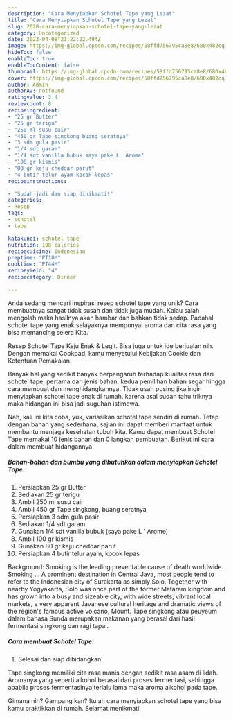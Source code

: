 ```yaml
---
description: "Cara Menyiapkan Schotel Tape yang Lezat"
title: "Cara Menyiapkan Schotel Tape yang Lezat"
slug: 2020-cara-menyiapkan-schotel-tape-yang-lezat
category: Uncategorized
date: 2023-04-08T21:22:22.494Z
image: https://img-global.cpcdn.com/recipes/58ffd756795ca8e8/680x482cq70/schotel-tape-foto-resep-utama.jpg
hideToc: false
enableToc: true
enableTocContent: false
thumbnail: https://img-global.cpcdn.com/recipes/58ffd756795ca8e8/680x482cq70/schotel-tape-foto-resep-utama.jpg
cover: https://img-global.cpcdn.com/recipes/58ffd756795ca8e8/680x482cq70/schotel-tape-foto-resep-utama.jpg
author: Admin
authorAv: notfound
ratingvalue: 3.4
reviewcount: 8
recipeingredient:
- "25 gr Butter"
- "25 gr terigu"
- "250 ml susu cair"
- "450 gr Tape singkong buang seratnya"
- "3 sdm gula pasir"
- "1/4 sdt garam"
- "1/4 sdt vanilla bubuk saya pake L  Arome"
- "100 gr kismis"
- "80 gr keju cheddar parut"
- "4 butir telur ayam kocok lepas"
recipeinstructions:

- "Sudah jadi dan siap dinikmati!"
categories:
- Resep
tags:
- schotel
- tape

katakunci: schotel tape 
nutrition: 198 calories
recipecuisine: Indonesian
preptime: "PT18M"
cooktime: "PT44M"
recipeyield: "4"
recipecategory: Dinner

---
```





Anda sedang mencari inspirasi resep schotel tape yang unik? Cara membuatnya sangat tidak susah dan tidak juga mudah. Kalau salah mengolah maka hasilnya akan hambar dan bahkan tidak sedap. Padahal schotel tape yang enak selayaknya mempunyai aroma dan cita rasa yang bisa memancing selera Kita.





Resep Schotel Tape Keju Enak &amp; Legit. Bisa juga untuk ide berjualan nih. Dengan memakai Cookpad, kamu menyetujui Kebijakan Cookie dan Ketentuan Pemakaian.

Banyak hal yang sedikit banyak berpengaruh terhadap kualitas rasa dari schotel tape, pertama dari jenis bahan, kedua pemilihan bahan segar hingga cara membuat dan menghidangkannya. Tidak usah pusing jika ingin menyiapkan schotel tape enak di rumah, karena asal sudah tahu triknya maka hidangan ini bisa jadi suguhan istimewa.






Nah, kali ini kita coba, yuk, variasikan schotel tape sendiri di rumah. Tetap dengan bahan yang sederhana, sajian ini dapat memberi manfaat untuk membantu menjaga kesehatan tubuh kita. Kamu dapat membuat Schotel Tape memakai 10 jenis bahan dan 0 langkah pembuatan. Berikut ini cara dalam membuat hidangannya.

<!--inarticleads1-->

##### Bahan-bahan dan bumbu yang dibutuhkan dalam menyiapkan Schotel Tape:

1. Persiapkan 25 gr Butter
1. Sediakan 25 gr terigu
1. Ambil 250 ml susu cair
1. Ambil 450 gr Tape singkong, buang seratnya
1. Persiapkan 3 sdm gula pasir
1. Sediakan 1/4 sdt garam
1. Gunakan 1/4 sdt vanilla bubuk (saya pake L &#39; Arome)
1. Ambil 100 gr kismis
1. Gunakan 80 gr keju cheddar parut
1. Persiapkan 4 butir telur ayam, kocok lepas


Background: Smoking is the leading preventable cause of death worldwide. Smoking … A prominent destination in Central Java, most people tend to refer to the Indonesian city of Surakarta as simply Solo. Together with nearby Yogyakarta, Solo was once part of the former Mataram kingdom and has grown into a busy and sizeable city, with wide streets, vibrant local markets, a very apparent Javanese cultural heritage and dramatic views of the region&#39;s famous active volcano, Mount. Tape singkong atau peuyeum dalam bahasa Sunda merupakan makanan yang berasal dari hasil fermentasi singkong dan ragi tapai. 

<!--inarticleads2-->

##### Cara membuat Schotel Tape:


1. Selesai dan siap dihidangkan!

Tape singkong memiliki cita rasa manis dengan sedikit rasa asam di lidah. Aromanya yang seperti alkohol berasal dari proses fermentasi, sehingga apabila proses fermentasinya terlalu lama maka aroma alkohol pada tape. 

Gimana nih? Gampang kan? Itulah cara menyiapkan schotel tape yang bisa kamu praktikkan di rumah. Selamat menikmati
